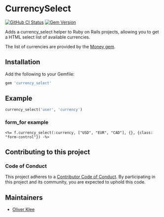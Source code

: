 # CurrencySelect

[![GitHub CI Status](https://github.com/braingourmets/currency_select/workflows/CI/badge.svg?branch=main)](https://github.com/braingourmets/currency_select/actions)
[![Gem Version](https://badge.fury.io/rb/currency_select.svg)](http://badge.fury.io/rb/currency_select)

Adds a currency_select helper to Ruby on Rails projects, allowing you to get
a HTML select list of available currencies.

The list of currencies are provided by the
[Money gem](https://rubygems.org/gems/money).

## Installation

Add the following to your Gemfile:

```ruby
gem 'currency_select'
```

## Example

```ruby
currency_select('user', 'currency')
```

### form_for example
```
<%= f.currency_select(:currency, ["USD", "EUR", "CAD"], {}, {class: "form-control"}) -%>
```

## Contributing to this project

### Code of Conduct

This project adheres to a [Contributor Code of Conduct](CODE_OF_CONDUCT.md).
By participating in this project and its community, you are expected to uphold
this code.

## Maintainers

* [Oliver Klee](https://github.com/oliverklee)
